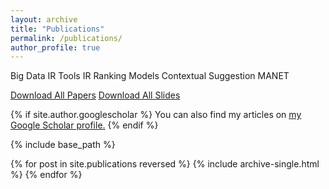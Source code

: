 ```yaml
---
layout: archive
title: "Publications"
permalink: /publications/
author_profile: true
---
```


<span class="bigdata">Big Data</span> 
<span class="tool">IR Tools</span> 
<span class="model">IR Ranking Models</span> 
<span class="cs">Contextual Suggestion</span> 
<span class="manet">MANET</span>

<span><a href="/files/all_pubs_peilin.zip"><i class="fa fa-fw fa-book"></i> Download All Papers</a></span>
<span><a href="/files/all_talks_peilin.zip"><i class="fa fa-fw fa-file-powerpoint-o"></i> Download All Slides</a></span>

{% if site.author.googlescholar %}
  You can also find my articles on <u><a href="{{site.author.googlescholar}}">my Google Scholar profile</a>.</u>
{% endif %}

{% include base_path %}

{% for post in site.publications reversed %}
  {% include archive-single.html %}
{% endfor %}
